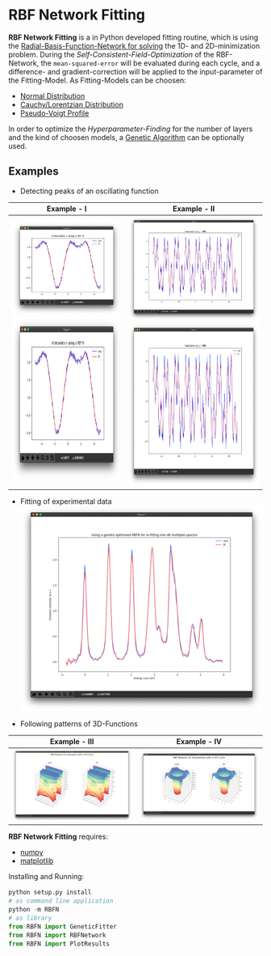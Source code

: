 # RBF Network Fitting

**RBF Network Fitting** is a in Python developed fitting routine, which is using the [Radial-Basis-Function-Network for solving](https://en.wikipedia.org/wiki/Radial_basis_function_network) the 1D- and 2D-minimization problem. During the *Self-Consistent-Field-Optimization* of the RBF-Network, the `mean-squared-error` will be evaluated during each cycle, and a difference- and gradient-correction will be applied to the input-parameter of the Fitting-Model. As Fitting-Models can be choosen: 
 * [Normal Distribution](https://en.wikipedia.org/wiki/Normal_distribution)
 * [Cauchy/Lorentzian Distribution](https://en.wikipedia.org/wiki/Cauchy_distribution)
 * [Pseudo-Voigt Profile](https://en.wikipedia.org/wiki/Voigt_profile#Pseudo-Voigt_Approximation)

In order to optimize the *Hyperparameter-Finding* for the number of layers and the kind of choosen models, a [Genetic Algorithm](https://en.wikipedia.org/wiki/Genetic_algorithm) can be optionally used.


## Examples

* Detecting peaks of an oscillating function

Example - I             |  Example - II
:-------------------------:|:-------------------------:
![Osci-1](https://github.com/Anselmoo/RBF_NetworkFitting/blob/master/docu/1D_example.png)<img src="https://github.com/Anselmoo/RBF_NetworkFitting/blob/master/docu/1D_example.png" width="324" height="324">|![Osci-2](https://github.com/Anselmoo/RBF_NetworkFitting/blob/master/docu/1D_example_osci.png)<img src="https://github.com/Anselmoo/RBF_NetworkFitting/blob/master/docu/1D_example_osci.png" width="324" height="324">


* Fitting of experimental data
![crispy](https://github.com/Anselmoo/RBF_NetworkFitting/blob/master/docu/1D_example_experimentlike.png)

* Following patterns of 3D-Functions

Example - III             |  Example - IV
:-------------------------:|:-------------------------:
![3D-I](https://github.com/Anselmoo/RBF_NetworkFitting/blob/master/docu/3D_example_I.png)|![3D-II](https://github.com/Anselmoo/RBF_NetworkFitting/blob/master/docu/3D_example_II.png)

**RBF Network Fitting** requires:
  * [numpy](https://github.com/numpy/numpy)
  * [matplotlib](https://github.com/matplotlib/matplotlib)
  
 
 Installing and Running:
```python 
python setup.py install
# as command line application 
python -m RBFN 
# as library
from RBFN import GeneticFitter
from RBFN import RBFNetwork
from RBFN import PlotResults
```
